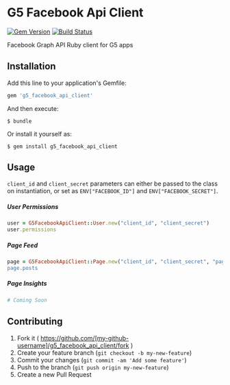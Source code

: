 # G5 Facebook Api Client

[![Gem Version](https://badge.fury.io/rb/g5_facebook_api_client.svg)](http://badge.fury.io/rb/g5_facebook_api_client)
[![Build Status](https://travis-ci.org/G5/g5_facebook_api_client.svg?branch=master)](https://travis-ci.org/G5/g5_facebook_api_client.svg?branch=master)

Facebook Graph API Ruby client for G5 apps

## Installation

Add this line to your application's Gemfile:

```ruby
gem 'g5_facebook_api_client'
```

And then execute:

    $ bundle

Or install it yourself as:

    $ gem install g5_facebook_api_client


## Usage

```client_id``` and ```client_secret``` parameters can either be passed to
the class on instantiation, or set as ```ENV["FACEBOOK_ID"]``` and ```ENV["FACEBOOK_SECRET"]```.

##### User Permissions


```ruby
user = G5FacebookApiClient::User.new("client_id", "client_secret")
user.permissions
```

##### Page Feed


```ruby
page = G5FacebookApiClient::Page.new("client_id", "client_secret", "page_id)
page.posts
```

##### Page Insights


```ruby
# Coming Soon
```


## Contributing

1. Fork it ( https://github.com/[my-github-username]/g5_facebook_api_client/fork )
2. Create your feature branch (`git checkout -b my-new-feature`)
3. Commit your changes (`git commit -am 'Add some feature'`)
4. Push to the branch (`git push origin my-new-feature`)
5. Create a new Pull Request
